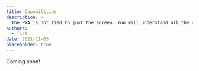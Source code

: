 ```yaml
---
title: Capabilities
description: >
  The PWA is not tied to just the screen. You will understand all the capabilities that a PWA can have today in terms of hardware, sensors and platform usage.
authors:
  - firt
date: 2021-11-03
placeholder: true
---
```


Coming soon!
